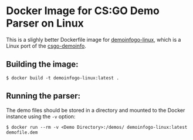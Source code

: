 # Docker Image for CS:GO Demo Parser on Linux

This is a slighly better Dockerfile image for [demoinfogo-linux](https://github.com/kaimallea/demoinfogo-linux), which is a Linux port of the [csgo-demoinfo](https://github.com/ValveSoftware/csgo-demoinfo).

## Building the image:

    $ docker build -t demoinfogo-linux:latest .
    
## Running the parser:

The demo files should be stored in a directory and mounted to the Docker instance using the `-v` option:

    $ docker run --rm -v <Demo Directory>:/demos/ demoinfogo-linux:latest demofile.dem
